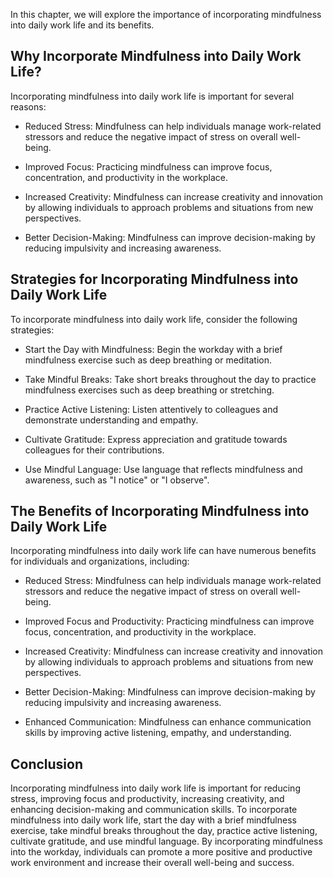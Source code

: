 
In this chapter, we will explore the importance of incorporating mindfulness into daily work life and its benefits.

Why Incorporate Mindfulness into Daily Work Life?
-------------------------------------------------

Incorporating mindfulness into daily work life is important for several reasons:

* Reduced Stress: Mindfulness can help individuals manage work-related stressors and reduce the negative impact of stress on overall well-being.

* Improved Focus: Practicing mindfulness can improve focus, concentration, and productivity in the workplace.

* Increased Creativity: Mindfulness can increase creativity and innovation by allowing individuals to approach problems and situations from new perspectives.

* Better Decision-Making: Mindfulness can improve decision-making by reducing impulsivity and increasing awareness.

Strategies for Incorporating Mindfulness into Daily Work Life
-------------------------------------------------------------

To incorporate mindfulness into daily work life, consider the following strategies:

* Start the Day with Mindfulness: Begin the workday with a brief mindfulness exercise such as deep breathing or meditation.

* Take Mindful Breaks: Take short breaks throughout the day to practice mindfulness exercises such as deep breathing or stretching.

* Practice Active Listening: Listen attentively to colleagues and demonstrate understanding and empathy.

* Cultivate Gratitude: Express appreciation and gratitude towards colleagues for their contributions.

* Use Mindful Language: Use language that reflects mindfulness and awareness, such as "I notice" or "I observe".

The Benefits of Incorporating Mindfulness into Daily Work Life
--------------------------------------------------------------

Incorporating mindfulness into daily work life can have numerous benefits for individuals and organizations, including:

* Reduced Stress: Mindfulness can help individuals manage work-related stressors and reduce the negative impact of stress on overall well-being.

* Improved Focus and Productivity: Practicing mindfulness can improve focus, concentration, and productivity in the workplace.

* Increased Creativity: Mindfulness can increase creativity and innovation by allowing individuals to approach problems and situations from new perspectives.

* Better Decision-Making: Mindfulness can improve decision-making by reducing impulsivity and increasing awareness.

* Enhanced Communication: Mindfulness can enhance communication skills by improving active listening, empathy, and understanding.

Conclusion
----------

Incorporating mindfulness into daily work life is important for reducing stress, improving focus and productivity, increasing creativity, and enhancing decision-making and communication skills. To incorporate mindfulness into daily work life, start the day with a brief mindfulness exercise, take mindful breaks throughout the day, practice active listening, cultivate gratitude, and use mindful language. By incorporating mindfulness into the workday, individuals can promote a more positive and productive work environment and increase their overall well-being and success.
